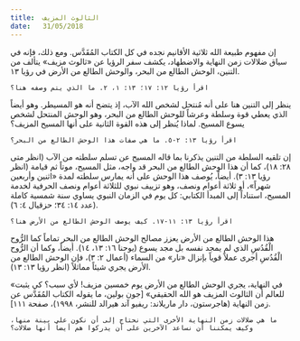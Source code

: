 ```yaml
---
title:  الثالوث المزيف
date:   31/05/2018
---
```


إن مفهوم طبيعة الله ثلاثية الأقانيم نجده في كل الكتاب المُقَدَّس. ومع ذلك، فإنه في سياق ضلالات زمن النهاية والاضطهاد، يكشف سفر الرؤيا عن «ثالوث مزيف» يتألف من التنين، الوحش الطالع من البحر، والوحش الطالع من الأرض في رؤيا ١٣.

`اقرأ رؤيا ١٢: ١٧؛ ١٣: ١، ٢. ما الذي يتم وصفه هنا؟`

ينظر إلى التنين هنا على أنه مُنتحل لشخص الله الآب، إذ يتضح أنه هو المسيطر. وهو أيضاً الذي يعطي قوة وسلطة وعرشاً للوحش الطالع من البحر، وهو الوحش المنتحل لشخص يسوع المسيح. لماذا يُنظر إلى هذه القوة الثانية على أنها المسيح المزيف؟

`اقرأ رؤيا ١٣: ٢-٥. ما هي صفات هذا الوحش الطالع من البحر؟`

إن تلقيه السلطة من التنين يذكرنا بما قاله المسيح عن تسلم سلطته من الآب (انظر متى ٢٨: ١٨)، كما أن هذا الوحش الطالع من البحر قد واجه، مثل المسيح، موتاً ثم قيامة (انظر رؤيا ١٣: ٣). أيضاً، يُوصف هذا الوحش على أنه يمارس سلطته لمدة «اثنين وأربعين شهراً»، أو ثلاثة أعوام ونصف، وهو تزييف نبوي للثلاثة أعوام ونصف الحرفية لخدمة المسيح، استناداً إلى المبدأ الكتابي: كل يوم في الزمان النبوي يساوي سنة شمسية كاملة (عدد ١٤: ٣٤؛ حزقيال ٤: ٦).

`اقرأ رؤيا ١٣: ١١-١٧. كيف يوصف الوحش الطالع من الأرض هنا؟`

هذا الوحش الطالع من الأرض يعزز مصالح الوحش الطالع من البحر تماماً كما الرُّوح الْقُدُسِ الذي لم يمجد نفسه بل مجد يسوع (يوحنا ١٦: ١٣، ١٤). أيضاً، وكما أن الرُّوح الْقُدُسِ أجرى عملاً قوياً بإنزال «نار» من السماء (أعمال ٢: ٣)، فإن الوحش الطالع من الأرض يجري شيئاً مماثلاً (انظر رؤيا ١٣: ١٣).

«في النهاية، يجري الوحش الطالع من الأرض يوم خمسين مزيف! لأي سبب؟ كي يثبت للعالم أن الثالوث المزيف هو الله الحقيقي» [جون بولين، ما يقوله الكتاب المُقَدَّس عن زمن النهاية (هاجرستون، دار ماريلاند: ريفيو آند هيرالد للنشر، ١٩٩٨)، صفحة ١١١].

`ما هي ضلالات زمن النهاية الأخرى التي نحتاج إلى أن نكون على بينة منها، وكيف يمكننا أن نساعد الآخرين على أن يدركوا هم أيضاً أنها ضلالات؟`
